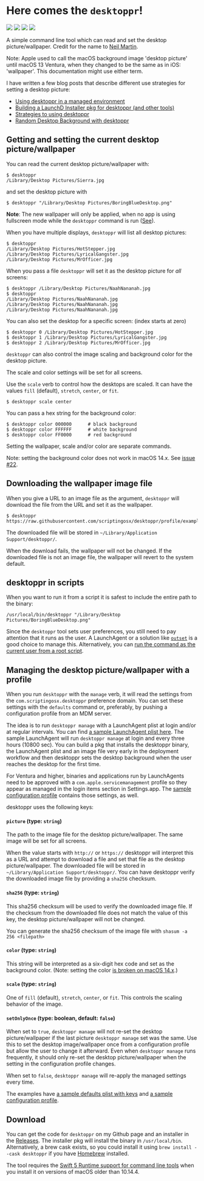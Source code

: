 # Here comes the `desktoppr`!

![](https://img.shields.io/github/v/release/scriptingosx/desktoppr)&nbsp;![](https://img.shields.io/github/downloads/scriptingosx/desktoppr/latest/total)&nbsp;![](https://img.shields.io/badge/macOS-10.13%2B-success)&nbsp;![](https://img.shields.io/github/license/scriptingosx/desktoppr)

A simple command line tool which can read and set the desktop picture/wallpaper. Credit for the name to [Neil Martin](https://macadmins.slack.com/archives/C19MR7EM9/p1536586211000100).

Note: Apple used to call the macOS background image 'desktop picture' until macOS 13 Ventura, when they changed to be the same as in iOS: 'wallpaper'. This documentation might use either term.

I have written a few blog posts that describe different use strategies for setting a desktop picture:

- [Using desktoppr in a managed environment](https://scriptingosx.com/2024/01/using-desktoppr-in-a-managed-environment/)
- [Building a LaunchD Installer pkg for desktoppr (and other tools)](https://scriptingosx.com/2024/07/building-a-launchd-installer-pkg-for-desktoppr-and-other-tools/)
- [Strategies to using desktoppr](https://scriptingosx.com/2020/03/strategies-to-using-desktoppr/)
- [Random Desktop Background with desktoppr](https://scriptingosx.com/2020/04/random-desktop-background-color-with-desktoppr/)

## Getting and setting the current desktop picture/wallpaper

You can read the current desktop picture/wallpaper with:

```
$ desktoppr
/Library/Desktop Pictures/Sierra.jpg
```

and set the desktop picture with

```
$ desktoppr "/Library/Desktop Pictures/BoringBlueDesktop.png"
```

**Note**: The new wallpaper will only be applied, when no app is using fullscreen mode while the `desktoppr` command is run ([See](https://github.com/scriptingosx/desktoppr/issues/17)).

When you have multiple displays, `desktoppr` will list all desktop pictures:

```
$ desktoppr
/Library/Desktop Pictures/HotStepper.jpg
/Library/Desktop Pictures/LyricalGangster.jpg
/Library/Desktop Pictures/MrOfficer.jpg
```

When you pass a file `desktoppr` will set it as the desktop picture for _all_ screens:

```
$ desktoppr /Library/Desktop Pictures/NaahNananah.jpg
$ desktoppr
/Library/Desktop Pictures/NaahNananah.jpg
/Library/Desktop Pictures/NaahNananah.jpg
/Library/Desktop Pictures/NaahNananah.jpg
```

You can also set the desktop for a specific screen: (index starts at zero)

```
$ desktoppr 0 /Library/Desktop Pictures/HotStepper.jpg
$ desktoppr 1 /Library/Desktop Pictures/LyricalGangster.jpg
$ desktoppr 2 /Library/Desktop Pictures/MrOfficer.jpg
```

`desktoppr` can also control the image scaling and background color for the desktop picture.

The scale and color settings will be set for all screens.

Use the `scale` verb to control how the desktops are scaled. It can have the values `fill` (default), `stretch`, `center`, or `fit`.

```
$ desktoppr scale center
```

You can pass a hex string for the background color:

```
$ desktoppr color 000000      # black background
$ desktoppr color FFFFFF      # white background
$ desktoppr color FF0000      # red background
```

Setting the wallpaper, scale and/or color are separate commands.

Note: setting the background color does not work in macOS 14.x. See [issue #22](https://github.com/scriptingosx/desktoppr/issues/22).

## Downloading the wallpaper image file

When you give a URL to an image file as the argument, `desktoppr` will download the file from the URL and set it as the wallpaper.

```
$ desktoppr https://raw.githubusercontent.com/scriptingosx/desktoppr/profile/examples/BoringBlueDesktop.png
```

The downloaded file will be stored in `~/Library/Application Support/desktoppr/`.

When the download fails, the wallpaper will not be changed. If the downloaded file is not an image file, the wallpaper will revert to the system default.

## desktoppr in scripts

When you want to run it from a script it is safest to include the entire path to the binary:

```
/usr/local/bin/desktoppr "/Library/Desktop Pictures/BoringBlueDesktop.png"
```

Since the `desktoppr` tool sets user preferences, you still need to pay attention that it runs as the user. A LaunchAgent or a solution like [`outset`](https://github.com/macadmins/outset) is a good choice to manage this. Alternatively, you can [run the command as the current user from a root script](https://scriptingosx.com/2020/08/running-a-command-as-another-user/).

## Managing the desktop picture/wallpaper with a profile

When you run `desktoppr` with the `manage` verb, it will read the settings from the `com.scriptingosx.desktoppr` preference domain. You can set these settings with the `defaults` command or, preferably, by pushing a configuration profile from an MDM server. 

The idea is to run `desktoppr manage` with a LaunchAgent plist at login and/or at regular intervals. You can find [a sample LaunchAgent plist here](examples/com.scriptingosx.desktopprmanage.plist). The sample LaunchAgent will run `desktoppr manage` at login and every three hours (10800 sec). You can build a pkg that installs the desktoppr binary, the LaunchAgent plist and an image file very early in the deployment workflow and then desktoppr sets the desktop background when the user reaches the desktop for the first time.

For Ventura and higher, binaries and applications run by LaunchAgents need to be approved with a `com.apple.servicemanagement` profile so they appear as managed in the login items section in Settings.app. The [sample configuration profile](examples/desktoppr-profile.mobileconfig) contains those settings, as well.


desktoppr uses the following keys:

#### `picture` (type: `string`)

The path to the image file for the desktop picture/wallpaper. The same image will be set for all screens.

When the value starts with `http://` or `https://` desktoppr will interpret this as a URL and attempt to download a file and set that file as the desktop picture/wallpaper. The downloaded file will be stored in `~/Library/Application Support/desktoppr/`. You can have desktoppr verify the downloaded image file by providing  a `sha256` checksum.

#### `sha256` (type: `string`)

This sha256 checksum will be used to verify the downloaded image file. If the checksum from the downloaded file does not match the value of this key, the desktop picture/wallpaper will not be changed.

You can generate the sha256 checksum of the image file with `shasum -a 256 <filepath>`

#### `color` (type: `string`)

This string will be interpreted as a six-digit hex code and set as the background color. (Note: setting the color [is broken on macOS 14.x](https://github.com/scriptingosx/desktoppr/issues/22).)

#### `scale` (type: `string`)

One of `fill` (default), `stretch`, `center`, or `fit`. This controls the scaling behavior of the image.

#### `setOnlyOnce` (type: boolean, default: `false`)

When set to `true`, `desktoppr manage` will not re-set the desktop picture/wallpaper if the last picture `desktoppr manage` set was the same. Use this to set the desktop image/wallpaper once from a configuration profile but allow the user to change it afterward. Even when `desktoppr manage` runs frequently, it should only re-set the desktop picture/wallpaper when the setting in the configuration profile changes.

When set to `false`, `desktoppr manage` will re-apply the managed settings every time.

The examples have [a sample defaults plist with keys](examples/defaults.plist) and [a sample configuration profile](examples/desktoppr-profile.mobileconfig).

## Download

You can get the code for `desktoppr` on my Github page and an installer in the [Releases](https://github.com/scriptingosx/desktoppr/releases). The installer pkg will install the binary in `/usr/local/bin`. Alternatively, a brew cask exists, so you could install it using `brew install --cask desktoppr` if you have [Homebrew](https://brew.sh) installed.

The tool requires the [Swift 5 Runtime support for command line tools](https://support.apple.com/kb/DL1998) when you install it on versions of macOS older than 10.14.4.

